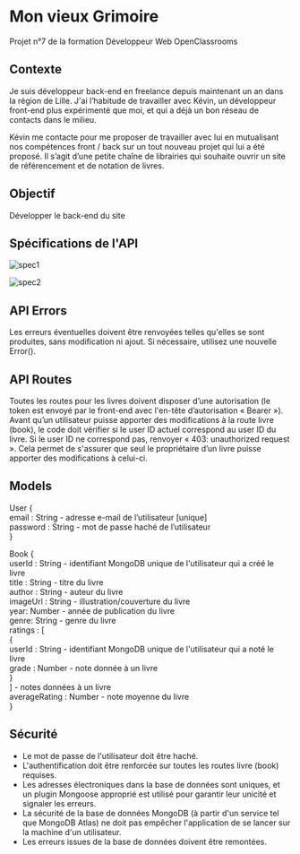 # Mon vieux Grimoire

Projet n°7 de la formation Développeur Web OpenClassrooms


## Contexte

Je suis développeur back-end en freelance depuis maintenant un an dans la région de Lille. J'ai l’habitude de travailler avec Kévin, un développeur front-end plus expérimenté que moi, et qui a déjà un bon réseau de contacts dans le milieu.  

Kévin me contacte pour me proposer de travailler avec lui en mutualisant nos compétences front / back sur un tout nouveau projet qui lui a été proposé. Il s’agit d’une petite chaîne de librairies qui souhaite ouvrir un site de référencement et de notation de livres.  


## Objectif

Développer le back-end du site


## Spécifications de l'API

![spec1](/imagesreadme/spec1.png)

![spec2](/imagesreadme/spec2.png)


## API Errors

Les erreurs éventuelles doivent être renvoyées telles qu'elles se sont produites, sans modification ni ajout. Si nécessaire, utilisez une nouvelle Error().


## API Routes

Toutes les routes pour les livres doivent disposer d’une autorisation (le token est envoyé par le front-end avec l'en-tête d’autorisation « Bearer »). Avant qu’un utilisateur puisse apporter des modifications à la route livre (book), le code doit vérifier si le user ID actuel correspond au user ID du livre. Si le user ID ne correspond pas, renvoyer « 403: unauthorized request ». Cela permet de s'assurer que seul le propriétaire d’un livre puisse apporter des modifications à celui-ci.


## Models

User {  
    email : String - adresse e-mail de l’utilisateur [unique]  
    password : String - mot de passe haché de l’utilisateur  
}

Book {  
    userId : String - identifiant MongoDB unique de l'utilisateur qui a créé le livre  
    title : String - titre du livre  
    author : String - auteur du livre  
    imageUrl : String - illustration/couverture du livre  
    year: Number - année de publication du livre  
    genre: String - genre du livre  
    ratings : [  
        {  
            userId : String - identifiant MongoDB unique de l'utilisateur qui a noté le livre  
            grade : Number - note donnée à un livre  
        }  
    ] - notes données à un livre  
    averageRating : Number - note moyenne du livre  
}


## Sécurité

- Le mot de passe de l'utilisateur doit être haché.
- L'authentification doit être renforcée sur toutes les routes livre (book) requises.
- Les adresses électroniques dans la base de données sont uniques, et un plugin Mongoose approprié est utilisé pour garantir leur unicité et signaler les erreurs.
- La sécurité de la base de données MongoDB (à partir d'un service tel que MongoDB Atlas) ne doit pas empêcher l'application de se lancer sur la machine d'un utilisateur.
- Les erreurs issues de la base de données doivent être remontées.
